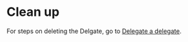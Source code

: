 # Clean up

For steps on deleting the Delgate, go to [Delegate a delegate](../../../platform/2_Delegates/manage-delegates/delete-a-delegate.md).
